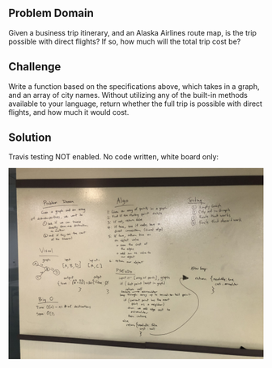 ## Problem Domain

Given a business trip itinerary, and an Alaska Airlines route map, is the trip possible with direct flights? If so, how much will the total trip cost be?

## Challenge

Write a function based on the specifications above, which takes in a graph, and an array of city names. Without utilizing any of the built-in methods available to your language, return whether the full trip is possible with direct flights, and how much it would cost.

## Solution

Travis testing NOT enabled.
No code written, white board only:

![](../assets/37-get-edges.jpg)
